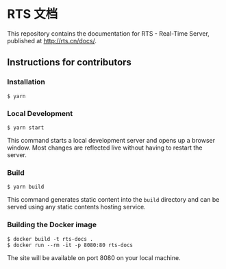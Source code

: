 # RTS 文档

This repository contains the documentation for RTS - Real-Time Server, published at http://rts.cn/docs/.

## Instructions for contributors

### Installation

```
$ yarn
```

### Local Development

```
$ yarn start
```

This command starts a local development server and opens up a browser window. Most changes are reflected live without having to restart the server.

### Build

```
$ yarn build
```

This command generates static content into the `build` directory and can be served using any static contents hosting service.

### Building the Docker image

```
$ docker build -t rts-docs .
$ docker run --rm -it -p 8080:80 rts-docs
```

The site will be available on port 8080 on your local machine.
